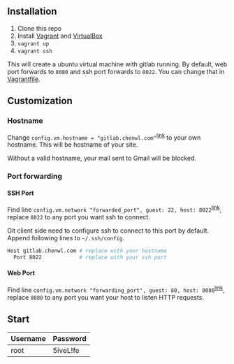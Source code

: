 ## Installation

1. Clone this repo
1. Install [Vagrant](http://www.vagrantup.com/) and [VirtualBox](https://www.virtualbox.org/)
1. `vagrant up`
1. `vagrant ssh`

This will create a ubuntu virtual machine with gitlab running. By default, web port forwards to `8080` and ssh port forwards to `8022`. You can change that in [Vagrantfile](Vagrantfile#L26~L27).

## Customization

### Hostname

Change `config.vm.hostname = "gitlab.chenwl.com"`<sup>[link](Vagrantfile#L16)</sup> to your own hostname. This will be hostname of your site.

Without a valid hostname, your mail sent to Gmail will be blocked.

### Port forwarding

#### SSH Port

Find line `config.vm.network "forwarded_port", guest: 22, host: 8022`<sup>[link](Vagrantfile#L27)</sup>, replace `8022` to any port you want ssh to connect.

Git client side need to configure ssh to connect to this port by default. Append following lines to `~/.ssh/config`.

```sh
Host gitlab.chenwl.com # replace with your hostname
  Port 8022            # replace with your ssh port
```

#### Web Port

Find line `config.vm.network "forwarding_port", guest: 80, host: 8080`<sup>[link](Vagrantfile#L26)</sup>, replace `8080` to any port you want your host to listen HTTP requests.

## Start

Username | Password
---------|-----------
root     | 5iveL!fe     
